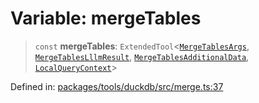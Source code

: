 # Variable: mergeTables

> `const` **mergeTables**: `ExtendedTool`\<[`MergeTablesArgs`](../type-aliases/MergeTablesArgs.md), [`MergeTablesLllmResult`](../type-aliases/MergeTablesLllmResult.md), [`MergeTablesAdditionalData`](../type-aliases/MergeTablesAdditionalData.md), [`LocalQueryContext`](../type-aliases/LocalQueryContext.md)\>

Defined in: [packages/tools/duckdb/src/merge.ts:37](https://github.com/GeoDaCenter/openassistant/blob/37d127dc7a76d6b5cf9de906c055e4c904e3dfed/packages/tools/duckdb/src/merge.ts#L37)
